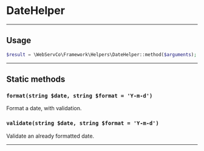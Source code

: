 # DateHelper

---

## Usage

```php
$result = \WebServCo\Framework\Helpers\DateHelper::method($arguments);
```

---

## Static methods

### `format(string $date, string $format = 'Y-m-d')`

Format a date, with validation.


### `validate(string $date, string $format = 'Y-m-d')`

Validate an already formatted date.

---
